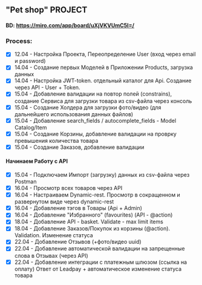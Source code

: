 ## "Pet shop" PROJECT
#### BD:     https://miro.com/app/board/uXjVKVUmC5I=/

### Process:
- [x] 12.04 - Настройка Проекта, Переопределение User (вход через email и password)
- [x] 14.04 - Создание первых Моделей в Приложении Products, загрузка данных
- [x] 14.04 - Настройка JWT-token. отдельный каталог для Api. Создание через API - User + Token.
- [x] 15.04 - Добавление валидации на повтор полей (constrains), создание Сервиса для загрузки товара из csv-файла через консоль
- [x] 15.04 - Создание Холдера для загрузки фото/видео (для дальнейшего использования данных файлов)
- [x] 15.04 - Добавление search_fields / autocomplete_fields - Model Catalog/Item
- [x] 15.04 - Создание Корзины, добавление валидации на проврку превышения количества товара
- [x] 15.04 - Создание Заказов, добавление валидации

#### Начинаем Работу с API
- [x] 15.04 - Подключаем Импорт (загрузку) данных из csv-файла через Postman
- [x] 16.04 - Просмотр всех товаров через API
- [x] 16.04 - Настраиваем Dynamic-rest. Просмотр в сокращенном и развернутом виде через dynamic-rest
- [x] 16.04 - Добавление тэгов в Товары (Api + Admin)
- [x] 16.04 - Добавление "Избранного" (favourites) (API - @action)
- [x] 18.04 - Добавление API - basket. Validate - max limit items
- [x] 18.04 - Добавление Заказов/Покупок из корзины (@action). Validation. Изменение статуса
- [x] 22.04 - Добавление Отзывов (+фото/видео uuid)
- [x] 22.04 - Добавление автоматической валидации на запрещенные слова в Отзывах (через API)
- [x] 22.04 - Добавление интеграции с платежным шлюзом (ссылка на оплату) Ответ от Leadpay + автоматическое изменение статуса товара
